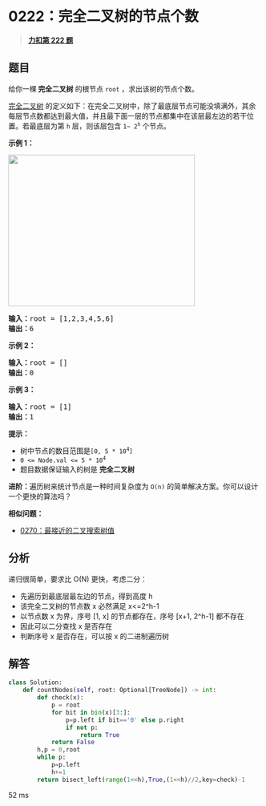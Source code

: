 # 0222：完全二叉树的节点个数


> <u>**[力扣第 222 题](https://leetcode.cn/problems/count-complete-tree-nodes/)**</u>

## 题目

<p>给你一棵<strong> 完全二叉树</strong> 的根节点 <code>root</code> ，求出该树的节点个数。</p>

<p><a href="https://baike.baidu.com/item/%E5%AE%8C%E5%85%A8%E4%BA%8C%E5%8F%89%E6%A0%91/7773232?fr=aladdin">完全二叉树</a> 的定义如下：在完全二叉树中，除了最底层节点可能没填满外，其余每层节点数都达到最大值，并且最下面一层的节点都集中在该层最左边的若干位置。若最底层为第 <code>h</code> 层，则该层包含 <code>1~ 2<sup>h</sup></code> 个节点。</p>



<p><strong>示例 1：</strong></p>
<img alt="" src="https://assets.leetcode.com/uploads/2021/01/14/complete.jpg" style="width: 372px; height: 302px;" />
<pre>
<strong>输入：</strong>root = [1,2,3,4,5,6]
<strong>输出：</strong>6
</pre>

<p><strong>示例 2：</strong></p>

<pre>
<strong>输入：</strong>root = []
<strong>输出：</strong>0
</pre>

<p><strong>示例 3：</strong></p>

<pre>
<strong>输入：</strong>root = [1]
<strong>输出：</strong>1
</pre>



<p><strong>提示：</strong></p>

<ul>
<li>树中节点的数目范围是<code>[0, 5 * 10<sup>4</sup>]</code></li>
<li><code>0 <= Node.val <= 5 * 10<sup>4</sup></code></li>
<li>题目数据保证输入的树是 <strong>完全二叉树</strong></li>
</ul>



<p><strong>进阶：</strong>遍历树来统计节点是一种时间复杂度为 <code>O(n)</code> 的简单解决方案。你可以设计一个更快的算法吗？</p>


**相似问题：**
- [0270：最接近的二叉搜索树值](/leetcode/0270)


## 分析

递归很简单，要求比 O(N) 更快，考虑二分：
- 先遍历到最底层最左边的节点，得到高度 h
- 该完全二叉树的节点数 x 必然满足 x<=2^h-1
- 以节点数 x 为界，序号 [1, x] 的节点都存在，序号 [x+1, 2^h-1] 都不存在
- 因此可以二分查找 x 是否存在
- 判断序号 x 是否存在，可以按 x 的二进制遍历树

## 解答

```python
class Solution:
    def countNodes(self, root: Optional[TreeNode]) -> int:
        def check(x):
            p = root
            for bit in bin(x)[3:]:
                p=p.left if bit=='0' else p.right
                if not p:
                    return True
            return False
        h,p = 0,root
        while p:
            p=p.left
            h+=1
        return bisect_left(range(1<<h),True,(1<<h)//2,key=check)-1
```
52 ms
